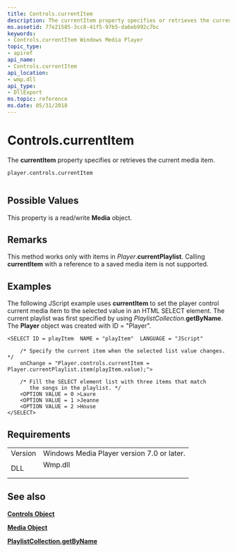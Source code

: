 ```yaml
---
title: Controls.currentItem
description: The currentItem property specifies or retrieves the current media item.
ms.assetid: 77e21585-3cc8-41f5-97b5-da6eb992c7bc
keywords:
- Controls.currentItem Windows Media Player
topic_type:
- apiref
api_name:
- Controls.currentItem
api_location:
- wmp.dll
api_type:
- DllExport
ms.topic: reference
ms.date: 05/31/2018
---
```


# Controls.currentItem

The **currentItem** property specifies or retrieves the current media item.

``` syntax
player.controls.currentItem
      
```

## Possible Values

This property is a read/write **Media** object.

## Remarks

This method works only with items in *Player*.**currentPlaylist**. Calling **currentItem** with a reference to a saved media item is not supported.

## Examples

The following JScript example uses **currentItem** to set the player control current media item to the selected value in an HTML SELECT element. The current playlist was first specified by using *PlaylistCollection*.**getByName**. The **Player** object was created with ID = "Player".


```JScript
<SELECT ID = playItem  NAME = "playItem"  LANGUAGE = "JScript"

    /* Specify the current item when the selected list value changes. */
    onChange = "Player.controls.currentItem = Player.currentPlaylist.item(playItem.value);">

    /* Fill the SELECT element list with three items that match
       the songs in the playlist. */
    <OPTION VALUE = 0 >Laure
    <OPTION VALUE = 1 >Jeanne
    <OPTION VALUE = 2 >House
</SELECT>

```



## Requirements



|                    |                                                                                    |
|--------------------|------------------------------------------------------------------------------------|
| Version<br/> | Windows Media Player version 7.0 or later.<br/>                              |
| DLL<br/>     | <dl> <dt>Wmp.dll</dt> </dl> |



## See also

<dl> <dt>

[**Controls Object**](controls-object.md)
</dt> <dt>

[**Media Object**](media-object.md)
</dt> <dt>

[**PlaylistCollection.getByName**](playlistcollection-getbyname.md)
</dt> </dl>

 

 





